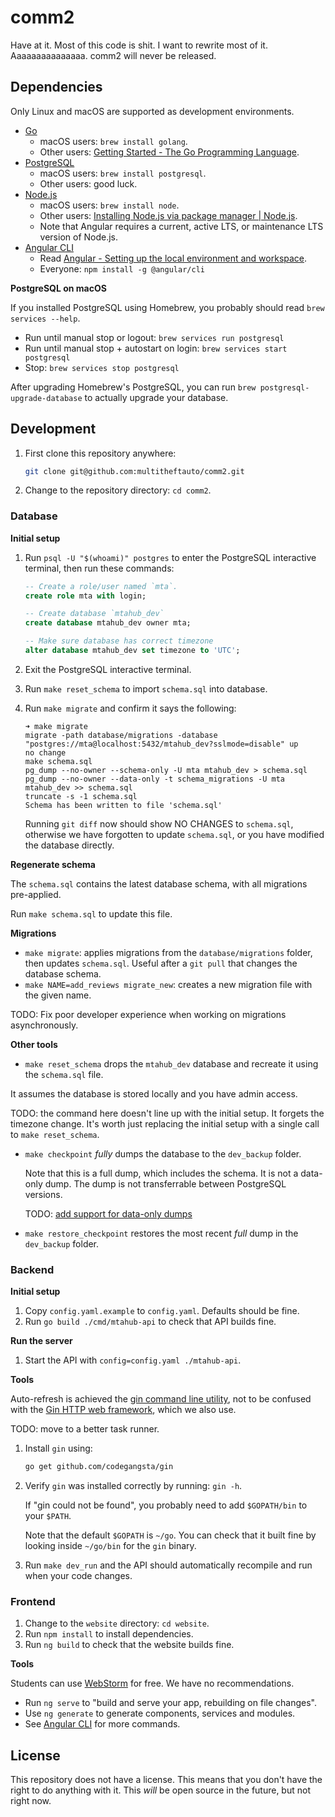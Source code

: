 # comm2

Have at it. Most of this code is shit. I want to rewrite most of it. Aaaaaaaaaaaaaaa. comm2 will never be released.

## Dependencies

Only Linux and macOS are supported as development environments.

- [Go](https://golang.org/)
    - macOS users: `brew install golang`.
    - Other users: [Getting Started - The Go Programming Language](https://golang.org/doc/install.html).
- [PostgreSQL](https://www.postgresql.org/)
    - macOS users: `brew install postgresql`.
    - Other users: good luck.
- [Node.js](https://nodejs.org/)
    - macOS users: `brew install node`.
    - Other users: [Installing Node.js via package manager | Node.js](https://nodejs.org/en/download/package-manager/).
    - Note that Angular requires a current, active LTS, or maintenance LTS version of Node.js.
- [Angular CLI](https://angular.io/cli)
    - Read [Angular - Setting up the local environment and workspace](https://angular.io/guide/setup-local).
    - Everyone: `npm install -g @angular/cli`

**PostgreSQL on macOS**

If you installed PostgreSQL using Homebrew, you probably should read `brew services --help`.

- Run until manual stop or logout: `brew services run postgresql`
- Run until manual stop + autostart on login: `brew services start postgresql`
- Stop: `brew services stop postgresql`

After upgrading Homebrew's PostgreSQL, you can run `brew postgresql-upgrade-database` to actually upgrade your database.

## Development

1. First clone this repository anywhere:
    ```bash
    git clone git@github.com:multitheftauto/comm2.git
    ```
1. Change to the repository directory: `cd comm2`.

### Database

**Initial setup**

1. Run `psql -U "$(whoami)" postgres` to enter the PostgreSQL interactive terminal, then run these commands:
    ```sql
    -- Create a role/user named `mta`.
    create role mta with login;

    -- Create database `mtahub_dev`
    create database mtahub_dev owner mta;

    -- Make sure database has correct timezone
    alter database mtahub_dev set timezone to 'UTC';
    ```
1. Exit the PostgreSQL interactive terminal.
1. Run `make reset_schema` to import `schema.sql` into database.
1. Run `make migrate` and confirm it says the following:

    ```
    ➜ make migrate
    migrate -path database/migrations -database "postgres://mta@localhost:5432/mtahub_dev?sslmode=disable" up
    no change
    make schema.sql
    pg_dump --no-owner --schema-only -U mta mtahub_dev > schema.sql
    pg_dump --no-owner --data-only -t schema_migrations -U mta mtahub_dev >> schema.sql
    truncate -s -1 schema.sql
    Schema has been written to file 'schema.sql'
    ```

    Running `git diff` now should show NO CHANGES to `schema.sql`,
    otherwise we have forgotten to update `schema.sql`,
    or you have modified the database directly.

**Regenerate schema**

The `schema.sql` contains the latest database schema, with all migrations pre-applied.

Run `make schema.sql` to update this file.

**Migrations**

- `make migrate`: applies migrations from the `database/migrations` folder, then updates `schema.sql`. Useful after a `git pull` that changes the database schema.
- `make NAME=add_reviews migrate_new`: creates a new migration file with the given name.

TODO: Fix poor developer experience when working on migrations asynchronously.

**Other tools**

- `make reset_schema` drops the `mtahub_dev` database and recreate it using the `schema.sql` file.

 It assumes the database is stored locally and you have admin access.

 TODO: the command here doesn't line up with the initial setup. It forgets the timezone change. It's worth just replacing the initial setup with a single call to `make reset_schema`.
- `make checkpoint` _fully_ dumps the database to the `dev_backup` folder.

    Note that this is a full dump, which includes the schema. It is not a data-only dump. The dump is not transferrable between PostgreSQL versions.

    TODO: [add support for data-only dumps](https://github.com/teamxiv/growbot-api/blob/master/Makefile#L35-L42)

- `make restore_checkpoint` restores the most recent _full_ dump in the `dev_backup` folder.

### Backend

**Initial setup**

1. Copy `config.yaml.example` to `config.yaml`. Defaults should be fine.
1. Run `go build ./cmd/mtahub-api` to check that API builds fine.

**Run the server**

1. Start the API with `config=config.yaml ./mtahub-api`.

**Tools**

Auto-refresh is achieved the [gin command line utility](https://github.com/codegangsta/gin), not to be confused with the [Gin HTTP web framework](https://github.com/gin-gonic/gin/), which we also use.

TODO: move to a better task runner.

1. Install `gin` using:
    ```bash
    go get github.com/codegangsta/gin
    ```
1. Verify `gin` was installed correctly by running: `gin -h`.

    If "gin could not be found", you probably need to add `$GOPATH/bin` to your `$PATH`.

    Note that the default `$GOPATH` is `~/go`. You can check that it built fine by looking inside `~/go/bin` for the `gin` binary.
1. Run `make dev_run` and the API should automatically recompile and run when your code changes.

### Frontend

1. Change to the `website` directory: `cd website`.
1. Run `npm install` to install dependencies.
1. Run `ng build` to check that the website builds fine.

**Tools**

Students can use [WebStorm](https://www.jetbrains.com/webstorm/) for free. We have no recommendations.

- Run `ng serve` to "build and serve your app, rebuilding on file changes".
- Use `ng generate` to generate components, services and modules.
- See [Angular CLI](https://angular.io/cli) for more commands.

## License

This repository does not have a license. This means that you don't have the right to do anything with it. This _will_ be open source in the future, but not right now.
